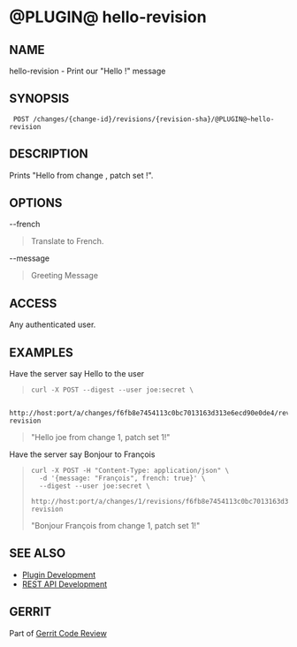 @PLUGIN@ hello-revision
==============================

NAME
----
hello-revision - Print our "Hello <user>!" message

SYNOPSIS
--------
     POST /changes/{change-id}/revisions/{revision-sha}/@PLUGIN@~hello-revision

DESCRIPTION
-----------
Prints "Hello <user> from change <change-id>, patch set <patch-set>!".

OPTIONS
-------

--french
> Translate to French.

--message
> Greeting Message

ACCESS
------
Any authenticated user.

EXAMPLES
--------

Have the server say Hello to the user

>     curl -X POST --digest --user joe:secret \
            http://host:port/a/changes/f6fb8e7454113c0bc7013163d313e6ecd90e0de4/revisions/1/@PLUGIN@~hello-revision
> "Hello joe from change 1, patch set 1!"

Have the server say Bonjour to François

>     curl -X POST -H "Content-Type: application/json" \
>       -d '{message: "François", french: true}' \
>       --digest --user joe:secret \
>       http://host:port/a/changes/1/revisions/f6fb8e7454113c0bc7013163d313e6ecd90e0de4/@PLUGIN@~hello-revision
> "Bonjour François from change 1, patch set 1!"

SEE ALSO
--------

* [Plugin Development](../../../Documentation/dev-plugins.html)
* [REST API Development](../../../Documentation/dev-rest-api.html)

GERRIT
------
Part of [Gerrit Code Review](../../../Documentation/index.html)
